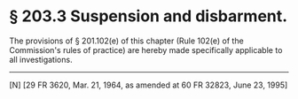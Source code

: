 # § 203.3   Suspension and disbarment.

The provisions of § 201.102(e) of this chapter (Rule 102(e) of the Commission's rules of practice) are hereby made specifically applicable to all investigations. 



---

[N] [29 FR 3620, Mar. 21, 1964, as amended at 60 FR 32823, June 23, 1995]




